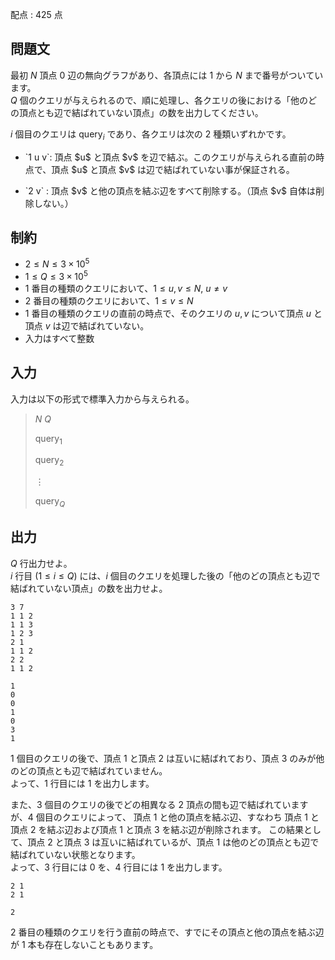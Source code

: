配点 : $425$ 点

## 問題文

最初 $N$ 頂点 $0$ 辺の無向グラフがあり、各頂点には $1$ から $N$ まで番号がついています。<br>
$Q$ 個のクエリが与えられるので、順に処理し、各クエリの後における「他のどの頂点とも辺で結ばれていない頂点」の数を出力してください。

$i$ 個目のクエリは $\mathrm{query}_i$ であり、各クエリは次の $2$ 種類いずれかです。

- <p>`1 u v`: 頂点 $u$ と頂点 $v$ を辺で結ぶ。このクエリが与えられる直前の時点で、頂点 $u$ と頂点 $v$ は辺で結ばれていない事が保証される。</p>
- <p>`2 v` : 頂点 $v$ と他の頂点を結ぶ辺をすべて削除する。（頂点 $v$ 自体は削除しない。）</p>

## 制約

- $2 \leq N\leq 3\times 10^5$
- $1 \leq Q\leq 3\times 10^5$
- $1$ 番目の種類のクエリにおいて、$1\leq u,v\leq N$, $u\neq v$
- $2$ 番目の種類のクエリにおいて、$1\leq v\leq N$
- $1$ 番目の種類のクエリの直前の時点で、そのクエリの $u,v$ について頂点 $u$ と頂点 $v$ は辺で結ばれていない。
- 入力はすべて整数

## 入力

入力は以下の形式で標準入力から与えられる。

> $N$ $Q$
> 
> $\mathrm{query}_1$
> 
> $\mathrm{query}_2$
> 
> $\vdots$
> 
> $\mathrm{query}_Q$

## 出力

$Q$ 行出力せよ。<br>
$i$ 行目 $(1\leq i\leq Q)$ には、$i$ 個目のクエリを処理した後の「他のどの頂点とも辺で結ばれていない頂点」の数を出力せよ。

```input1
3 7
1 1 2
1 1 3
1 2 3
2 1
1 1 2
2 2
1 1 2
```

```output1
1
0
0
1
0
3
1
```

$1$ 個目のクエリの後で、頂点 $1$ と頂点 $2$ は互いに結ばれており、頂点 $3$ のみが他のどの頂点とも辺で結ばれていません。<br>
よって、$1$ 行目には $1$ を出力します。

また、$3$ 個目のクエリの後でどの相異なる $2$ 頂点の間も辺で結ばれていますが、$4$ 個目のクエリによって、
頂点 $1$ と他の頂点を結ぶ辺、すなわち 頂点 $1$ と頂点 $2$ を結ぶ辺および頂点 $1$ と頂点 $3$ を結ぶ辺が削除されます。
この結果として、頂点 $2$ と頂点 $3$ は互いに結ばれているが、頂点 $1$ は他のどの頂点とも辺で結ばれていない状態となります。<br>
よって、$3$ 行目には $0$ を、$4$ 行目には $1$ を出力します。  

```input2
2 1
2 1
```

```output2
2
```

$2$ 番目の種類のクエリを行う直前の時点で、すでにその頂点と他の頂点を結ぶ辺が $1$ 本も存在しないこともあります。